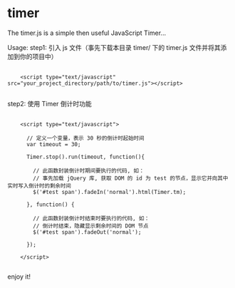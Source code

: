 # timer
The timer.js is a simple then useful JavaScript Timer...

Usage:
step1: 引入 js 文件（事先下载本目录 timer/ 下的 timer.js 文件并将其添加到你的项目中）
<pre>
  <code>
    &lt;script type="text/javascript" src="your_project_directory/path/to/timer.js">&lt;/script>
  </code>
</pre>

step2: 使用 Timer 倒计时功能
<pre>
  <code>
    &lt;script type="text/javascript">
    
      // 定义一个变量，表示 30 秒的倒计时起始时间
      var timeout = 30;
    
      Timer.stop().run(timeout, function(){
      
        // 此函数封装倒计时期间要执行的代码, 如：
        // 事先加载 jQuery 库, 获取 DOM 的 id 为 test 的节点，显示它并向其中实时写入倒计时的剩余时间
        $('#test span').fadeIn('normal').html(Timer.tm);
        
      }, function() {
      
        // 此函数封装倒计时结束时要执行的代码, 如：
        // 倒计时结束，隐藏显示剩余时间的 DOM 节点
        $('#test span').fadeOut('normal');
        
      });
    
    &lt;/script>
  </code>
</pre>

enjoy it!
